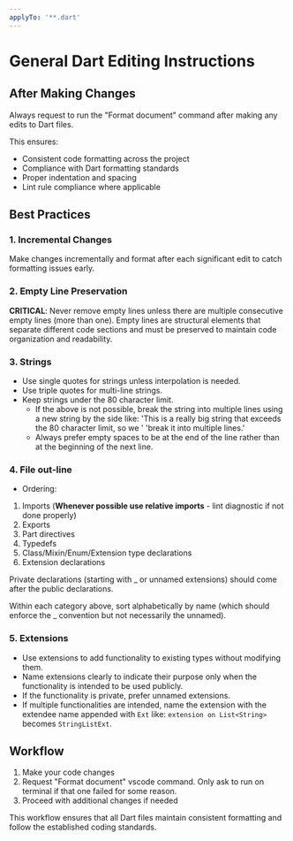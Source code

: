 ```yaml
---
applyTo: '**.dart'
---
```


# General Dart Editing Instructions

## After Making Changes

Always request to run the "Format document" command after making any edits to Dart files.

This ensures:
- Consistent code formatting across the project
- Compliance with Dart formatting standards
- Proper indentation and spacing
- Lint rule compliance where applicable

## Best Practices

### 1. **Incremental Changes**
Make changes incrementally and format after each significant edit to catch formatting issues early.

### 2. **Empty Line Preservation**
**CRITICAL**: Never remove empty lines unless there are multiple consecutive empty lines (more than one). Empty lines are structural elements that separate different code sections and must be preserved to maintain code organization and readability.

### 3. **Strings**
- Use single quotes for strings unless interpolation is needed.
- Use triple quotes for multi-line strings.
- Keep strings under the 80 character limit.
  - If the above is not possible, break the string into multiple lines using a new string by the side like:
  'This is a really big string that exceeds the 80 character limit, so we '
  'break it into multiple lines.'
  - Always prefer empty spaces to be at the end of the line rather than at the beginning of the next line.

### 4. **File out-line**
- Ordering:

1. Imports (**Whenever possible use relative imports** - lint diagnostic if not done properly)
2. Exports
3. Part directives
4. Typedefs
5. Class/Mixin/Enum/Extension type declarations
6. Extension declarations

Private declarations (starting with _ or unnamed extensions) should come after the public declarations.

Within each category above, sort alphabetically by name (which should enforce the _ convention but not necessarily the unnamed).

### 5. **Extensions**
- Use extensions to add functionality to existing types without modifying them.
- Name extensions clearly to indicate their purpose only when the functionality is intended to be used publicly.
- If the functionality is private, prefer unnamed extensions.
- If multiple functionalities are intended, name the extension with the extendee name appended with `Ext` like: `extension on List<String>` becomes `StringListExt`.

## Workflow

1. Make your code changes
2. Request "Format document" vscode command. Only ask to run on terminal if that one failed for some reason.
3. Proceed with additional changes if needed

This workflow ensures that all Dart files maintain consistent formatting and follow the established coding standards.

